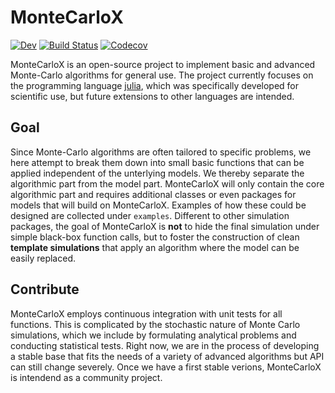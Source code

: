 # MonteCarloX

[![Dev](https://img.shields.io/badge/docs-stable-blue.svg)](https://zierenberg.github.io/MonteCarloX.jl/dev)
[![Build Status](https://app.travis-ci.com/zierenberg/MonteCarloX.jl.svg?branch=main)](https://app.travis-ci.com/zierenberg/MonteCarloX.jl)
[![Codecov](https://codecov.io/gh/zierenberg/MonteCarloX.jl/branch/master/graph/badge.svg)](https://codecov.io/gh/zierenberg/MonteCarloX.jl)

MonteCarloX is an open-source project to implement basic and advanced Monte-Carlo algorithms for general use. The project currently focuses on the programming language [julia](https://julialang.org/), which was specifically developed for scientific use, but future extensions to other languages are intended. 

## Goal
Since Monte-Carlo algorithms are often tailored to specific problems, we here attempt to break them down into small basic functions that can be applied independent of the unterlying models. We thereby separate the algorithmic part from the model part. MonteCarloX will only contain the core algorithmic part and requires additional classes or even packages for models that will build on MonteCarloX. Examples of how these could be designed are collected under `examples`. Different to other simulation packages, the goal of MonteCarloX is **not** to hide the final simulation under simple black-box function calls, but to foster the construction of clean **template simulations** that apply an algorithm where the model can be easily replaced.

## Contribute
MonteCarloX employs continuous integration with unit tests for all functions. This is complicated by the stochastic nature of Monte Carlo simulations, which we include by formulating analytical problems and conducting statistical tests. Right now, we are in the process of developing a stable base that fits the needs of a variety of advanced algorithms but API can still change severely. Once we have a first stable verions, MonteCarloX is intendend as a community project.
